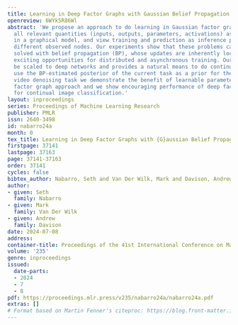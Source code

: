 ```yaml
---
title: Learning in Deep Factor Graphs with Gaussian Belief Propagation
openreview: 6WYk5R86Wl
abstract: 'We propose an approach to do learning in Gaussian factor graphs. We treat
  all relevant quantities (inputs, outputs, parameters, activations) as random variables
  in a graphical model, and view training and prediction as inference problems with
  different observed nodes. Our experiments show that these problems can be efficiently
  solved with belief propagation (BP), whose updates are inherently local, presenting
  exciting opportunities for distributed and asynchronous training. Our approach can
  be scaled to deep networks and provides a natural means to do continual learning:
  use the BP-estimated posterior of the current task as a prior for the next. On a
  video denoising task we demonstrate the benefit of learnable parameters over a classical
  factor graph approach and we show encouraging performance of deep factor graphs
  for continual image classification.'
layout: inproceedings
series: Proceedings of Machine Learning Research
publisher: PMLR
issn: 2640-3498
id: nabarro24a
month: 0
tex_title: Learning in Deep Factor Graphs with {G}aussian Belief Propagation
firstpage: 37141
lastpage: 37163
page: 37141-37163
order: 37141
cycles: false
bibtex_author: Nabarro, Seth and Van Der Wilk, Mark and Davison, Andrew
author:
- given: Seth
  family: Nabarro
- given: Mark
  family: Van Der Wilk
- given: Andrew
  family: Davison
date: 2024-07-08
address:
container-title: Proceedings of the 41st International Conference on Machine Learning
volume: '235'
genre: inproceedings
issued:
  date-parts:
  - 2024
  - 7
  - 8
pdf: https://proceedings.mlr.press/v235/nabarro24a/nabarro24a.pdf
extras: []
# Format based on Martin Fenner's citeproc: https://blog.front-matter.io/posts/citeproc-yaml-for-bibliographies/
---
```

